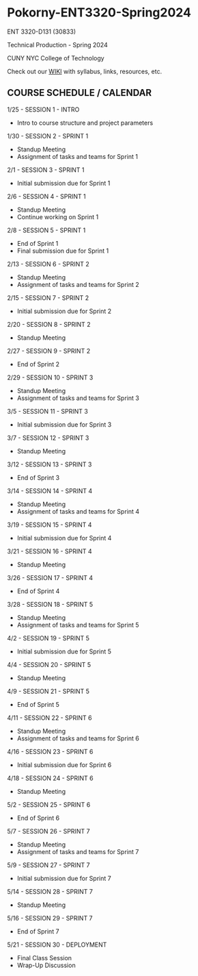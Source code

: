 # Pokorny-ENT3320-Spring2024

ENT 3320-D131 (30833)

Technical Production - Spring 2024

CUNY NYC College of Technology

Check out our [WIKI](https://github.com/entertainmenttechnology/Pokorny-ENT3320-Spring2024/wiki) with syllabus, links, resources, etc.

## COURSE SCHEDULE / CALENDAR

1/25 - SESSION 1 - INTRO

* Intro to course structure and project parameters

1/30 - SESSION 2 - SPRINT 1

* Standup Meeting
* Assignment of tasks and teams for Sprint 1

2/1 - SESSION 3 - SPRINT 1

* Initial submission due for Sprint 1

2/6 - SESSION 4 - SPRINT 1

* Standup Meeting
* Continue working on Sprint 1

2/8 - SESSION 5 - SPRINT 1

* End of Sprint 1
* Final submission due for Sprint 1

2/13 - SESSION 6  - SPRINT 2

* Standup Meeting
* Assignment of tasks and teams for Sprint 2

2/15 - SESSION 7 - SPRINT 2

* Initial submission due for Sprint 2

2/20 - SESSION 8 - SPRINT 2

* Standup Meeting

2/27 - SESSION 9 - SPRINT 2

* End of Sprint 2

2/29 - SESSION 10 - SPRINT 3

* Standup Meeting
* Assignment of tasks and teams for Sprint 3

3/5 - SESSION 11 - SPRINT 3

* Initial submission due for Sprint 3

3/7 - SESSION 12 - SPRINT 3

* Standup Meeting

3/12 - SESSION 13 - SPRINT 3

* End of Sprint 3

3/14 - SESSION 14 - SPRINT 4

* Standup Meeting
* Assignment of tasks and teams for Sprint 4

3/19 - SESSION 15 - SPRINT 4

* Initial submission due for Sprint 4

3/21 - SESSION 16 - SPRINT 4

* Standup Meeting

3/26 - SESSION 17 - SPRINT 4

* End of Sprint 4

3/28 - SESSION 18 - SPRINT 5

* Standup Meeting
* Assignment of tasks and teams for Sprint 5

4/2 - SESSION 19 - SPRINT 5

* Initial submission due for Sprint 5

4/4 - SESSION 20 - SPRINT 5

* Standup Meeting

4/9 - SESSION 21 - SPRINT 5

* End of Sprint 5

4/11 - SESSION 22 - SPRINT 6

* Standup Meeting
* Assignment of tasks and teams for Sprint 6

4/16 - SESSION 23 - SPRINT 6

* Initial submission due for Sprint 6

4/18 - SESSION 24 - SPRINT 6

* Standup Meeting

5/2 - SESSION 25 - SPRINT 6

* End of Sprint 6

5/7 - SESSION 26 - SPRINT 7

* Standup Meeting
* Assignment of tasks and teams for Sprint 7

5/9 - SESSION 27 - SPRINT 7

* Initial submission due for Sprint 7

5/14 - SESSION 28 - SPRINT 7

* Standup Meeting

5/16 - SESSION 29 - SPRINT 7

* End of Sprint 7

5/21 - SESSION 30 - DEPLOYMENT

* Final Class Session
* Wrap-Up Discussion
